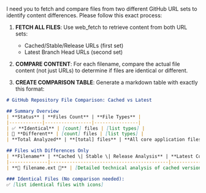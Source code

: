 I need you to fetch and compare files from two different GitHub URL sets to identify content differences. Please follow this exact process:

1. **FETCH ALL FILES**: Use web_fetch to retrieve content from both URL sets:
   - Cached/Stable/Release URLs (first set)
   - Latest Branch Head URLs (second set)

2. **COMPARE CONTENT**: For each filename, compare the actual file content (not just URLs) to determine if files are identical or different.

3. **CREATE COMPARISON TABLE**: Generate a markdown table with exactly this format:
```markdown
# GitHub Repository File Comparison: Cached vs Latest

## Summary Overview
| **Status** | **Files Count** | **File Types** |
|------------|-----------------|----------------|
| ✅ **Identical** | [count] files | [list types] |
| 🔄 **Different** | [count] files | [list types] |
| **Total Analyzed** | **[total] files** | **All core application files** |

## Files with Differences Only
| **Filename** | **Cached \| Stable \| Release Analysis** | **Latest Commits Analysis** |
|--------------|-------------------------------------------|----------------------------|
| **📄 filename.ext 🎯** | [Detailed technical analysis of cached version capabilities, architecture, and implementation quality] | [Detailed technical analysis of latest version capabilities, architecture, and implementation quality] |

### Identical Files (No comparison needed):
✅ [list identical files with icons]
